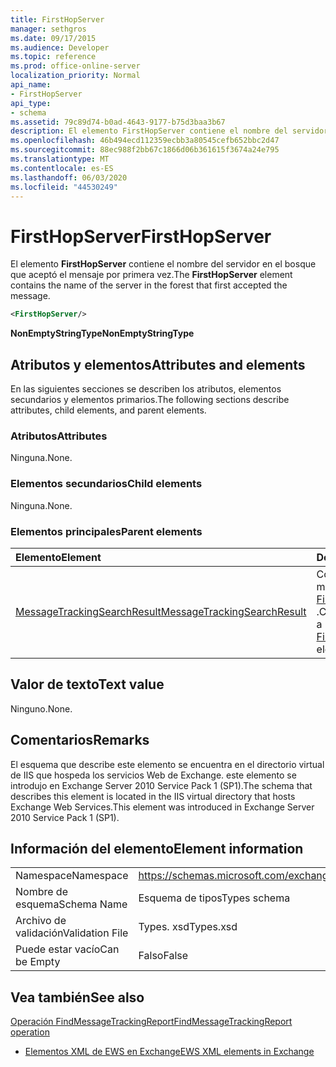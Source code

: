 ```yaml
---
title: FirstHopServer
manager: sethgros
ms.date: 09/17/2015
ms.audience: Developer
ms.topic: reference
ms.prod: office-online-server
localization_priority: Normal
api_name:
- FirstHopServer
api_type:
- schema
ms.assetid: 79c89d74-b0ad-4643-9177-b75d3baa3b67
description: El elemento FirstHopServer contiene el nombre del servidor en el bosque que aceptó el mensaje por primera vez.
ms.openlocfilehash: 46b494ecd112359ecbb3a80545cefb652bbc2d47
ms.sourcegitcommit: 88ec988f2bb67c1866d06b361615f3674a24e795
ms.translationtype: MT
ms.contentlocale: es-ES
ms.lasthandoff: 06/03/2020
ms.locfileid: "44530249"
---
```

# <a name="firsthopserver"></a><span data-ttu-id="1d955-103">FirstHopServer</span><span class="sxs-lookup"><span data-stu-id="1d955-103">FirstHopServer</span></span>

<span data-ttu-id="1d955-104">El elemento **FirstHopServer** contiene el nombre del servidor en el bosque que aceptó el mensaje por primera vez.</span><span class="sxs-lookup"><span data-stu-id="1d955-104">The **FirstHopServer** element contains the name of the server in the forest that first accepted the message.</span></span> 
  
```xml
<FirstHopServer/>
```

 <span data-ttu-id="1d955-105">**NonEmptyStringType**</span><span class="sxs-lookup"><span data-stu-id="1d955-105">**NonEmptyStringType**</span></span>
## <a name="attributes-and-elements"></a><span data-ttu-id="1d955-106">Atributos y elementos</span><span class="sxs-lookup"><span data-stu-id="1d955-106">Attributes and elements</span></span>

<span data-ttu-id="1d955-107">En las siguientes secciones se describen los atributos, elementos secundarios y elementos primarios.</span><span class="sxs-lookup"><span data-stu-id="1d955-107">The following sections describe attributes, child elements, and parent elements.</span></span>
  
### <a name="attributes"></a><span data-ttu-id="1d955-108">Atributos</span><span class="sxs-lookup"><span data-stu-id="1d955-108">Attributes</span></span>

<span data-ttu-id="1d955-109">Ninguna.</span><span class="sxs-lookup"><span data-stu-id="1d955-109">None.</span></span>
  
### <a name="child-elements"></a><span data-ttu-id="1d955-110">Elementos secundarios</span><span class="sxs-lookup"><span data-stu-id="1d955-110">Child elements</span></span>

<span data-ttu-id="1d955-111">Ninguna.</span><span class="sxs-lookup"><span data-stu-id="1d955-111">None.</span></span>
  
### <a name="parent-elements"></a><span data-ttu-id="1d955-112">Elementos principales</span><span class="sxs-lookup"><span data-stu-id="1d955-112">Parent elements</span></span>

|<span data-ttu-id="1d955-113">**Elemento**</span><span class="sxs-lookup"><span data-stu-id="1d955-113">**Element**</span></span>|<span data-ttu-id="1d955-114">**Descripción**</span><span class="sxs-lookup"><span data-stu-id="1d955-114">**Description**</span></span>|
|:-----|:-----|
|[<span data-ttu-id="1d955-115">MessageTrackingSearchResult</span><span class="sxs-lookup"><span data-stu-id="1d955-115">MessageTrackingSearchResult</span></span>](messagetrackingsearchresult.md) <br/> |<span data-ttu-id="1d955-116">Contiene un único resultado de mensaje para un elemento [FindMessageTrackingReportResponse](findmessagetrackingreportresponse.md) .</span><span class="sxs-lookup"><span data-stu-id="1d955-116">Contains a single message result for a [FindMessageTrackingReportResponse](findmessagetrackingreportresponse.md) element.</span></span>  <br/> |
   
## <a name="text-value"></a><span data-ttu-id="1d955-117">Valor de texto</span><span class="sxs-lookup"><span data-stu-id="1d955-117">Text value</span></span>

<span data-ttu-id="1d955-118">Ninguno.</span><span class="sxs-lookup"><span data-stu-id="1d955-118">None.</span></span>
  
## <a name="remarks"></a><span data-ttu-id="1d955-119">Comentarios</span><span class="sxs-lookup"><span data-stu-id="1d955-119">Remarks</span></span>

<span data-ttu-id="1d955-120">El esquema que describe este elemento se encuentra en el directorio virtual de IIS que hospeda los servicios Web de Exchange. este elemento se introdujo en Exchange Server 2010 Service Pack 1 (SP1).</span><span class="sxs-lookup"><span data-stu-id="1d955-120">The schema that describes this element is located in the IIS virtual directory that hosts Exchange Web Services.This element was introduced in Exchange Server 2010 Service Pack 1 (SP1).</span></span>
  
## <a name="element-information"></a><span data-ttu-id="1d955-121">Información del elemento</span><span class="sxs-lookup"><span data-stu-id="1d955-121">Element information</span></span>

|||
|:-----|:-----|
|<span data-ttu-id="1d955-122">Namespace</span><span class="sxs-lookup"><span data-stu-id="1d955-122">Namespace</span></span>  <br/> |https://schemas.microsoft.com/exchange/services/2006/types  <br/> |
|<span data-ttu-id="1d955-123">Nombre de esquema</span><span class="sxs-lookup"><span data-stu-id="1d955-123">Schema Name</span></span>  <br/> |<span data-ttu-id="1d955-124">Esquema de tipos</span><span class="sxs-lookup"><span data-stu-id="1d955-124">Types schema</span></span>  <br/> |
|<span data-ttu-id="1d955-125">Archivo de validación</span><span class="sxs-lookup"><span data-stu-id="1d955-125">Validation File</span></span>  <br/> |<span data-ttu-id="1d955-126">Types. xsd</span><span class="sxs-lookup"><span data-stu-id="1d955-126">Types.xsd</span></span>  <br/> |
|<span data-ttu-id="1d955-127">Puede estar vacío</span><span class="sxs-lookup"><span data-stu-id="1d955-127">Can be Empty</span></span>  <br/> |<span data-ttu-id="1d955-128">Falso</span><span class="sxs-lookup"><span data-stu-id="1d955-128">False</span></span>  <br/> |
   
## <a name="see-also"></a><span data-ttu-id="1d955-129">Vea también</span><span class="sxs-lookup"><span data-stu-id="1d955-129">See also</span></span>



[<span data-ttu-id="1d955-130">Operación FindMessageTrackingReport</span><span class="sxs-lookup"><span data-stu-id="1d955-130">FindMessageTrackingReport operation</span></span>](findmessagetrackingreport-operation.md)


- [<span data-ttu-id="1d955-131">Elementos XML de EWS en Exchange</span><span class="sxs-lookup"><span data-stu-id="1d955-131">EWS XML elements in Exchange</span></span>](ews-xml-elements-in-exchange.md)

